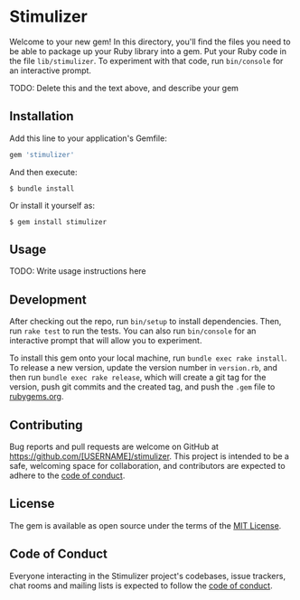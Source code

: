 # Stimulizer

Welcome to your new gem! In this directory, you'll find the files you need to be able to package up your Ruby library into a gem. Put your Ruby code in the file `lib/stimulizer`. To experiment with that code, run `bin/console` for an interactive prompt.

TODO: Delete this and the text above, and describe your gem

## Installation

Add this line to your application's Gemfile:

```ruby
gem 'stimulizer'
```

And then execute:

    $ bundle install

Or install it yourself as:

    $ gem install stimulizer

## Usage

TODO: Write usage instructions here

## Development

After checking out the repo, run `bin/setup` to install dependencies. Then, run `rake test` to run the tests. You can also run `bin/console` for an interactive prompt that will allow you to experiment.

To install this gem onto your local machine, run `bundle exec rake install`. To release a new version, update the version number in `version.rb`, and then run `bundle exec rake release`, which will create a git tag for the version, push git commits and the created tag, and push the `.gem` file to [rubygems.org](https://rubygems.org).

## Contributing

Bug reports and pull requests are welcome on GitHub at https://github.com/[USERNAME]/stimulizer. This project is intended to be a safe, welcoming space for collaboration, and contributors are expected to adhere to the [code of conduct](https://github.com/[USERNAME]/stimulizer/blob/main/CODE_OF_CONDUCT.md).

## License

The gem is available as open source under the terms of the [MIT License](https://opensource.org/licenses/MIT).

## Code of Conduct

Everyone interacting in the Stimulizer project's codebases, issue trackers, chat rooms and mailing lists is expected to follow the [code of conduct](https://github.com/[USERNAME]/stimulizer/blob/main/CODE_OF_CONDUCT.md).
